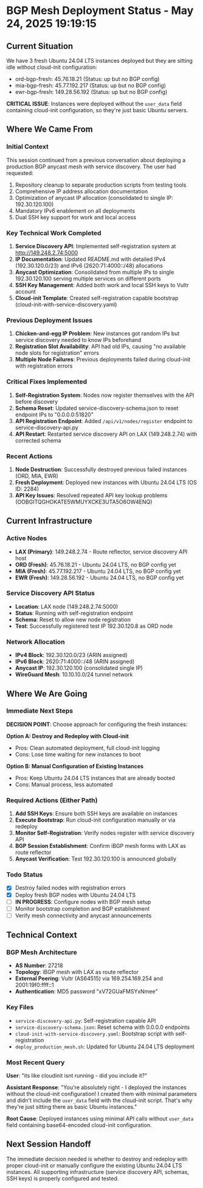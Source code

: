 # BGP Mesh Deployment Status - May 24, 2025 19:19:15

## Current Situation
We have 3 fresh Ubuntu 24.04 LTS instances deployed but they are sitting idle without cloud-init configuration:
- ord-bgp-fresh: 45.76.18.21 (Status: up but no BGP config)
- mia-bgp-fresh: 45.77.192.217 (Status: up but no BGP config)  
- ewr-bgp-fresh: 149.28.56.192 (Status: up but no BGP config)

**CRITICAL ISSUE**: Instances were deployed without the `user_data` field containing cloud-init configuration, so they're just basic Ubuntu servers.

## Where We Came From

### Initial Context
This session continued from a previous conversation about deploying a production BGP anycast mesh with service discovery. The user had requested:
1. Repository cleanup to separate production scripts from testing tools
2. Comprehensive IP address allocation documentation  
3. Optimization of anycast IP allocation (consolidated to single IP: 192.30.120.100)
4. Mandatory IPv6 enablement on all deployments
5. Dual SSH key support for work and local access

### Key Technical Work Completed
1. **Service Discovery API**: Implemented self-registration system at http://149.248.2.74:5000
2. **IP Documentation**: Updated README.md with detailed IPv4 (192.30.120.0/23) and IPv6 (2620:71:4000::/48) allocations
3. **Anycast Optimization**: Consolidated from multiple IPs to single 192.30.120.100 serving multiple services on different ports
4. **SSH Key Management**: Added both work and local SSH keys to Vultr account
5. **Cloud-init Template**: Created self-registration capable bootstrap (cloud-init-with-service-discovery.yaml)

### Previous Deployment Issues
1. **Chicken-and-egg IP Problem**: New instances got random IPs but service discovery needed to know IPs beforehand
2. **Registration Slot Availability**: API had old IPs, causing "no available node slots for registration" errors
3. **Multiple Node Failures**: Previous deployments failed during cloud-init with registration errors

### Critical Fixes Implemented
1. **Self-Registration System**: Nodes now register themselves with the API before discovery
2. **Schema Reset**: Updated service-discovery-schema.json to reset endpoint IPs to "0.0.0.0:51820" 
3. **API Registration Endpoint**: Added `/api/v1/nodes/register` endpoint to service-discovery-api.py
4. **API Restart**: Restarted service discovery API on LAX (149.248.2.74) with corrected schema

### Recent Actions
1. **Node Destruction**: Successfully destroyed previous failed instances (ORD, MIA, EWR)
2. **Fresh Deployment**: Deployed new instances with Ubuntu 24.04 LTS (OS ID: 2284)
3. **API Key Issues**: Resolved repeated API key lookup problems (OOBGITQGHOKATE5WMUYXCKE3UTA5O6OW4ENQ)

## Current Infrastructure

### Active Nodes
- **LAX (Primary)**: 149.248.2.74 - Route reflector, service discovery API host
- **ORD (Fresh)**: 45.76.18.21 - Ubuntu 24.04 LTS, no BGP config yet
- **MIA (Fresh)**: 45.77.192.217 - Ubuntu 24.04 LTS, no BGP config yet  
- **EWR (Fresh)**: 149.28.56.192 - Ubuntu 24.04 LTS, no BGP config yet

### Service Discovery API Status
- **Location**: LAX node (149.248.2.74:5000)
- **Status**: Running with self-registration endpoint
- **Schema**: Reset to allow new node registration
- **Test**: Successfully registered test IP 192.30.120.8 as ORD node

### Network Allocation
- **IPv4 Block**: 192.30.120.0/23 (ARIN assigned)
- **IPv6 Block**: 2620:71:4000::/48 (ARIN assigned)
- **Anycast IP**: 192.30.120.100 (consolidated single IP)
- **WireGuard Mesh**: 10.10.10.0/24 tunnel network

## Where We Are Going

### Immediate Next Steps
**DECISION POINT**: Choose approach for configuring the fresh instances:

**Option A: Destroy and Redeploy with Cloud-init**
- Pros: Clean automated deployment, full cloud-init logging
- Cons: Lose time waiting for new instances to boot

**Option B: Manual Configuration of Existing Instances**  
- Pros: Keep Ubuntu 24.04 LTS instances that are already booted
- Cons: Manual process, less automated

### Required Actions (Either Path)
1. **Add SSH Keys**: Ensure both SSH keys are available on instances
2. **Execute Bootstrap**: Run cloud-init configuration manually or via redeploy
3. **Monitor Self-Registration**: Verify nodes register with service discovery API
4. **BGP Session Establishment**: Confirm iBGP mesh forms with LAX as route reflector
5. **Anycast Verification**: Test 192.30.120.100 is announced globally

### Todo Status
- [x] Destroy failed nodes with registration errors
- [x] Deploy fresh BGP nodes with Ubuntu 24.04 LTS  
- [ ] **IN PROGRESS**: Configure nodes with BGP mesh setup
- [ ] Monitor bootstrap completion and BGP establishment
- [ ] Verify mesh connectivity and anycast announcements

## Technical Context

### BGP Mesh Architecture
- **AS Number**: 27218
- **Topology**: iBGP mesh with LAX as route reflector
- **External Peering**: Vultr (AS64515) via 169.254.169.254 and 2001:19f0:ffff::1
- **Authentication**: MD5 password "xV72GUaFMSYxNmee"

### Key Files
- `service-discovery-api.py`: Self-registration capable API
- `service-discovery-schema.json`: Reset schema with 0.0.0.0 endpoints
- `cloud-init-with-service-discovery.yaml`: Bootstrap script with self-registration
- `deploy_production_mesh.sh`: Updated for Ubuntu 24.04 LTS deployment

### Most Recent Query
**User**: "its like cloudinit isnt running - did you include it?"

**Assistant Response**: "You're absolutely right - I deployed the instances without the cloud-init configuration! I created them with minimal parameters and didn't include the `user_data` field with the cloud-init script. That's why they're just sitting there as basic Ubuntu instances."

**Root Cause**: Deployed instances using minimal API calls without `user_data` field containing base64-encoded cloud-init configuration.

## Next Session Handoff
The immediate decision needed is whether to destroy and redeploy with proper cloud-init or manually configure the existing Ubuntu 24.04 LTS instances. All supporting infrastructure (service discovery API, schemas, SSH keys) is properly configured and tested.